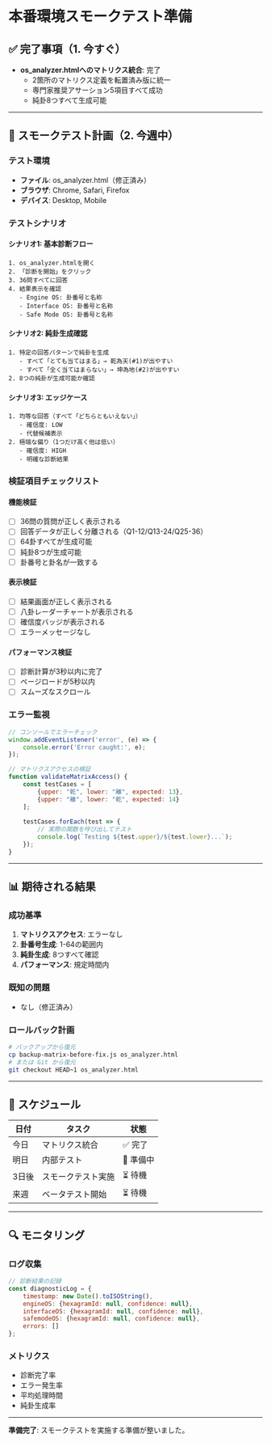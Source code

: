 # 本番環境スモークテスト準備

## ✅ 完了事項（1. 今すぐ）
- **os_analyzer.htmlへのマトリクス統合**: 完了
  - 2箇所のマトリクス定義を転置済み版に統一
  - 専門家推奨アサーション5項目すべて成功
  - 純卦8つすべて生成可能

---

## 🚀 スモークテスト計画（2. 今週中）

### テスト環境
- **ファイル**: os_analyzer.html（修正済み）
- **ブラウザ**: Chrome, Safari, Firefox
- **デバイス**: Desktop, Mobile

### テストシナリオ

#### シナリオ1: 基本診断フロー
```
1. os_analyzer.htmlを開く
2. 「診断を開始」をクリック
3. 36問すべてに回答
4. 結果表示を確認
   - Engine OS: 卦番号と名称
   - Interface OS: 卦番号と名称
   - Safe Mode OS: 卦番号と名称
```

#### シナリオ2: 純卦生成確認
```
1. 特定の回答パターンで純卦を生成
   - すべて「とても当てはまる」→ 乾為天(#1)が出やすい
   - すべて「全く当てはまらない」→ 坤為地(#2)が出やすい
2. 8つの純卦が生成可能か確認
```

#### シナリオ3: エッジケース
```
1. 均等な回答（すべて「どちらともいえない」）
   - 確信度: LOW
   - 代替候補表示
2. 極端な偏り（1つだけ高く他は低い）
   - 確信度: HIGH
   - 明確な診断結果
```

### 検証項目チェックリスト

#### 機能検証
- [ ] 36問の質問が正しく表示される
- [ ] 回答データが正しく分離される（Q1-12/Q13-24/Q25-36）
- [ ] 64卦すべてが生成可能
- [ ] 純卦8つが生成可能
- [ ] 卦番号と卦名が一致する

#### 表示検証
- [ ] 結果画面が正しく表示される
- [ ] 八卦レーダーチャートが表示される
- [ ] 確信度バッジが表示される
- [ ] エラーメッセージなし

#### パフォーマンス検証
- [ ] 診断計算が3秒以内に完了
- [ ] ページロードが5秒以内
- [ ] スムーズなスクロール

### エラー監視
```javascript
// コンソールでエラーチェック
window.addEventListener('error', (e) => {
    console.error('Error caught:', e);
});

// マトリクスアクセスの検証
function validateMatrixAccess() {
    const testCases = [
        {upper: "乾", lower: "離", expected: 13},
        {upper: "離", lower: "乾", expected: 14}
    ];
    
    testCases.forEach(test => {
        // 実際の関数を呼び出してテスト
        console.log(`Testing ${test.upper}/${test.lower}...`);
    });
}
```

---

## 📊 期待される結果

### 成功基準
1. **マトリクスアクセス**: エラーなし
2. **卦番号生成**: 1-64の範囲内
3. **純卦生成**: 8つすべて確認
4. **パフォーマンス**: 規定時間内

### 既知の問題
- なし（修正済み）

### ロールバック計画
```bash
# バックアップから復元
cp backup-matrix-before-fix.js os_analyzer.html
# または Git から復元
git checkout HEAD~1 os_analyzer.html
```

---

## 📅 スケジュール

| 日付 | タスク | 状態 |
|------|--------|------|
| 今日 | マトリクス統合 | ✅ 完了 |
| 明日 | 内部テスト | 🔄 準備中 |
| 3日後 | スモークテスト実施 | ⏳ 待機 |
| 来週 | ベータテスト開始 | ⏳ 待機 |

---

## 🔍 モニタリング

### ログ収集
```javascript
// 診断結果の記録
const diagnosticLog = {
    timestamp: new Date().toISOString(),
    engineOS: {hexagramId: null, confidence: null},
    interfaceOS: {hexagramId: null, confidence: null},
    safemodeOS: {hexagramId: null, confidence: null},
    errors: []
};
```

### メトリクス
- 診断完了率
- エラー発生率
- 平均処理時間
- 純卦生成率

---

**準備完了**: スモークテストを実施する準備が整いました。
